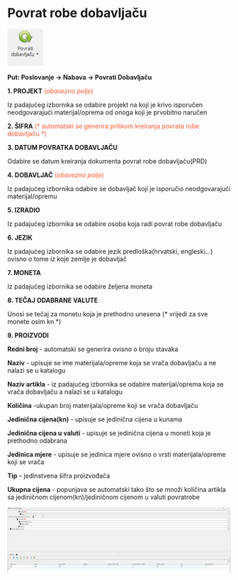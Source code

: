 # Povrat robe dobavljaču  

![Povrat robe dobavljaču](/images/povratrobe.png "Povrat robe dobavljaču")  

**Put: Poslovanje → Nabava → Povrati Dobavljaču**  

**1. PROJEKT** <span style="color:#ff5630">(*obavezno polje*)</span>  

Iz padajućeg izbornika se odabire projekt na koji je krivo isporučen neodgovarajući materijal/oprema od onoga koji je prvobitno naručen

**2. ŠIFRA** <span style="color:#ff5630">(* automatski se generira prilikom kreiranja povrata robe dobavljaču *)</span>  

**3. DATUM POVRATKA DOBAVLJAČU**  

Odabire se datum kreiranja dokumenta povrat robe dobavljaču(PRD)

**4. DOBAVLJAČ** <span style="color:#ff5630">(*obavezno polje*)</span>  

 Iz padajućeg izbornika odabire se dobavljač koji je isporučio neodgovarajući materijal/opremu

**5. IZRADIO**  

 Iz padajućeg izbornika se odabire osoba koja radi povrat robe dobavljaču 

**6. JEZIK**  

Iz padajućeg izbornika se odabire jezik predloška(hrvatski, engleski...) ovisno o tome iz koje zemlje je dobavljač

**7. MONETA**  

Iz padajućeg izbornika se odabire željena moneta

**8. TEČAJ ODABRANE VALUTE**  

Unosi se tečaj za monetu koja je prethodno unesena (* vrijedi za sve monete osim kn *) 

**9. PROIZVODI**  

**Redni broj** - automatski se generira ovisno o broju stavaka

**Naziv** - upisuje se ime materijala/opreme koja se vrača dobavljaču a ne nalazi se u katalogu

**Naziv artikla** - iz padajućeg izbornika se odabire materijal/oprema koja se vrača dobavljaču a nalazi se u katalogu

**Količina** -ukupan broj materijala/opreme koji se vrača dobavljaču

**Jedinična cijena(kn)** - upisuje se jedinična cijena u kunama

**Jedinična cijena u valuti** - upisuje se jedinična cijena u moneti koja je prethodno odabrana

**Jedinica mjere** - upisuje se jedinica mjere ovisno o vrsti materijala/opreme koji se vrača

**Tip** – jedinstvena šifra proizvođača

**Ukupna cijena** - popunjava se automatski tako što se množi količina artikla sa jediničnom cijenom(kn)/jediničnom cijenom u valuti
povratrobe  

[![Povrat robe dobavljaču](/images/povratrobe1.jpg "Povrat robe dobavljaču")](/images/povratrobe1.jpg)

